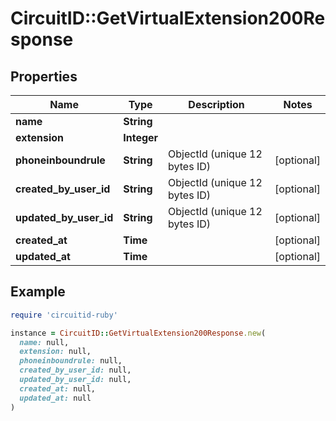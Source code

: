 # CircuitID::GetVirtualExtension200Response

## Properties

| Name | Type | Description | Notes |
| ---- | ---- | ----------- | ----- |
| **name** | **String** |  |  |
| **extension** | **Integer** |  |  |
| **phoneinboundrule** | **String** | ObjectId (unique 12 bytes ID) | [optional] |
| **created_by_user_id** | **String** | ObjectId (unique 12 bytes ID) | [optional] |
| **updated_by_user_id** | **String** | ObjectId (unique 12 bytes ID) | [optional] |
| **created_at** | **Time** |  | [optional] |
| **updated_at** | **Time** |  | [optional] |

## Example

```ruby
require 'circuitid-ruby'

instance = CircuitID::GetVirtualExtension200Response.new(
  name: null,
  extension: null,
  phoneinboundrule: null,
  created_by_user_id: null,
  updated_by_user_id: null,
  created_at: null,
  updated_at: null
)
```

